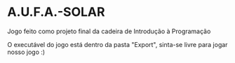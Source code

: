 # A.U.F.A.-SOLAR
Jogo feito como projeto final da cadeira de Introdução à Programação

O executável do jogo está dentro da pasta "Export", sinta-se livre para jogar nosso jogo :)
